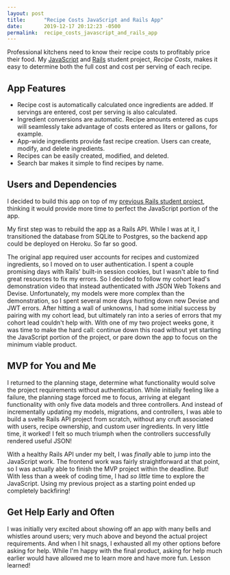 ```yaml
---
layout: post
title:      "Recipe Costs JavaScript and Rails App"
date:       2019-12-17 20:12:23 -0500
permalink:  recipe_costs_javascript_and_rails_app
---
```



Professional kitchens need to know their recipe costs to profitably price their food. My [JavaScript](https://github.com/aparkening/recipe_costs_frontend) and [Rails](https://github.com/aparkening/recipe_costs_api) student project, _Recipe Costs_, makes it easy to determine both the full cost and cost per serving of each recipe.
 
## App Features
- Recipe cost is automatically calculated once ingredients are added. If servings are entered, cost per serving is also calculated.
- Ingredient conversions are automatic. Recipe amounts entered as cups will seamlessly take advantage of costs entered as liters or gallons, for example.
- App-wide ingredients provide fast recipe creation. Users can create, modify, and delete ingredients.
- Recipes can be easily created, modified, and deleted.
- Search bar makes it simple to find recipes by name.

## Users and Dependencies
I decided to build this app on top of my [previous Rails student project](https://github.com/aparkening/recipe_costs), thinking it would provide more time to perfect the JavaScript portion of the app.

My first step was to rebuild the app as a Rails API. While I was at it, I transitioned the database from SQLite to Postgres, so the backend app could be deployed on Heroku. So far so good.

The original app required user accounts for recipes and customized ingredients, so I moved on to user authentication. I spent a couple promising days with Rails' built-in session cookies, but I wasn't able to find great resources to fix my errors. So I decided to follow my cohort lead's demonstration video that instead authenticated with JSON Web Tokens and Devise. Unfortunately, my models were more complex than the demonstration, so I spent several more days hunting down new Devise and JWT errors. After hitting a wall of unknowns, I had some initial success by pairing with my cohort lead, but ultimately ran into a series of errors that my cohort lead couldn't help with. With one of my two project weeks gone, it was time to make the hard call: continue down this road without yet starting the JavaScript portion of the project, or pare down the app to focus on the minimum viable product.

## MVP for You and Me
I returned to the planning stage, determine what functionality would solve the project requirements without authentication. While initially feeling like a failure, the planning stage forced me to focus, arriving at elegant functionality with only five data models and three controllers. And instead of incrementally updating my models, migrations, and controllers, I was able to build a svelte Rails API project from scratch, without any cruft associated with users, recipe ownership, and custom user ingredients. In very little time, it worked! I felt so much triumph when the controllers successfully rendered useful JSON! 

With a healthy Rails API under my belt, I was _finally_ able to jump into the JavaScript work. The frontend work was fairly straightforward at that point, so I was actually able to finish the MVP project within the deadline. But! With less than a week of coding time, I had _so little_ time to explore the JavaScript. Using my previous project as a starting point ended up completely backfiring!

## Get Help Early and Often
I was initially very excited about showing off an app with many bells and whistles around users; very much above and beyond the actual project requirements. And when I hit snags, I exhausted all my other options before asking for help. While I'm happy with the final product, asking for help much earlier would have allowed me to learn more and have more fun. Lesson learned!
